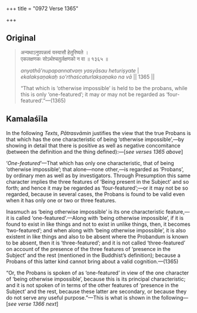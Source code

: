 +++
title = "0972 Verse 1365"

+++
## Original 
>
> अन्यथाऽनुपपन्नत्वं यस्यासौ हेतुरिष्यते ।  
> एकलक्षणकः सोऽर्थश्चतुर्लक्षणको न वा ॥ १३६५ ॥ 
>
> *anyathā'nupapannatvaṃ yasyāsau heturiṣyate* \|  
> *ekalakṣaṇakaḥ so'rthaścaturlakṣaṇako na vā* \|\| 1365 \|\| 
>
> “That which is ‘otherwise impossible’ is held to be the probans, while this is only ‘one-featured’; it may or may not be regarded as ‘four-featured’.”—(1365)



## Kamalaśīla

In the following *Texts*, *Pātrasvāmin* justifies the view that the true Probans is that which has the one characteristic of being ‘otherwise impossible’,—by showing in detail that there is positive as well as negative concomitance (between the definition and the thing defined):—[*see verses 1365 above*]

‘*One-featured*’—That which has only one characteristic, that of being ‘otherwise impossible’; that alone—none other,—is regarded as ‘Probans’, by ordinary men as well as by investigators. Through Presumption this same character implies the three features of ‘Being present in the Subject’ and so forth; and hence it may be regarded as ‘four-featured’;—or it may not be so regarded, because in several cases, the Probans is found to be valid even when it has only one or two or three features.

Inasmuch as ‘being otherwise impossible’ is its one characteristic feature,—it is called ‘one-featured’.—Along with ‘being otherwise impossible’, if it is found to exist in like things and not to exist in unlike things, then, it becomes ‘two-featured’; and when along with ‘being otherwise impossible’, it is also existent in like things and also to be absent where the Probandum is known to be absent, then it is ‘three-featured’; and it is not called ‘three-featured’ on account of the presence of the three features of ‘presence in the Subject’ and the rest (mentioned in the Buddhist’s definition); because a Probans of this latter kind cannot bring about a valid cognition.—(1365)

“Or, the Probans is spoken of as ‘one-featured’ in view of the one character of ‘being otherwise impossible’, because this is its principal characteristic; and it is not spoken of in terms of the other features of ‘presence in the Subject’ and the rest, because these latter are secondary, or because they do not serve any useful purpose.”—This is what is shown in the following—[*see verse 1366 next*]


